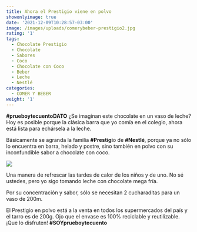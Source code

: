 ```yaml
---
title: Ahora el Prestigio viene en polvo
showonlyimage: true
date: '2021-12-09T10:28:57-03:00'
image: /images/uploads/comerybeber-prestigio2.jpg
rating: '1'
tags:
  - Chocolate Prestigio
  - Chocolate
  - Sabores
  - Coco
  - Chocolate con Coco
  - Beber
  - Leche
  - Nestlé
categories:
  - COMER Y BEBER
weight: '1'
---
```

**\#prueboytecuentoDATO** ¿Se imaginan este chocolate en un vaso de leche? Hoy es posible porque la clásica barra que yo comía en el colegio, ahora está lista para echársela a la leche.

<!--more-->

Básicamente se agranda la familia **\#Prestigi**o de **\#Nestlé**, porque ya no sólo lo encuentra en barra, helado y postre, sino también en polvo con su inconfundible sabor a chocolate con coco.

![](/images/uploads/comerybeber-prestigio2.jpg)

Una manera de refrescar las tardes de calor de los niños y de uno. No sé ustedes, pero yo sigo tomando leche con chocolate mega fría.

Por su concentración y sabor, sólo se necesitan 2 cucharaditas para un vaso de 200m.

El Prestigio en polvo está a la venta en todos los supermercados del país y el tarro es de 200g. Ojo que el envase es 100% reciclable y reutilizable. ¡Que lo disfruten! **\#SOYprueboytecuento**

